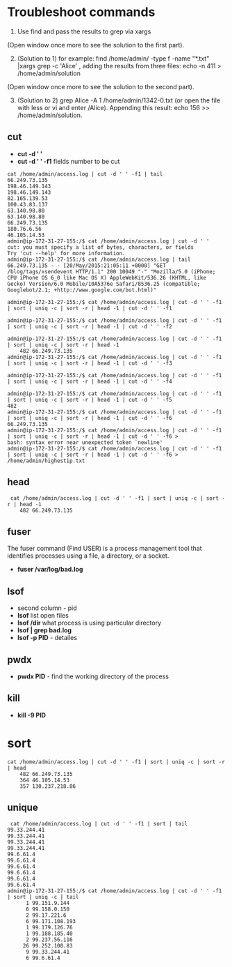 # Troubleshoot commands

1. Use find and pass the results to grep via xargs

(Open window once more to see the solution to the first part).

2. (Solution to 1) for example: find /home/admin/ -type f -name "*.txt" |xargs grep -c 'Alice' , adding the results from three files: echo -n 411 > /home/admin/solution

(Open window once more to see the solution to the second part).

3. (Solution to 2) grep Alice -A 1 /home/admin/1342-0.txt (or open the file with less or vi and enter /Alice). Appending this result: echo 156 >> /home/admin/solution.


## cut 
* **cut -d ' '**
* **cut -d ' ' -f1** fields number to be cut

 ```
cat /home/admin/access.log | cut -d ' ' -f1 | tail
66.249.73.135
198.46.149.143
198.46.149.143
82.165.139.53
100.43.83.137
63.140.98.80
63.140.98.80
66.249.73.135
180.76.6.56
46.105.14.53
admin@ip-172-31-27-155:/$ cat /home/admin/access.log | cut -d ' ' 
cut: you must specify a list of bytes, characters, or fields
Try 'cut --help' for more information.
admin@ip-172-31-27-155:/$ cat /home/admin/access.log | tail
66.249.73.135 - - [20/May/2015:21:05:11 +0000] "GET /blog/tags/xsendevent HTTP/1.1" 200 10049 "-" "Mozilla/5.0 (iPhone; CPU iPhone OS 6_0 like Mac OS X) AppleWebKit/536.26 (KHTML, like Gecko) Version/6.0 Mobile/10A5376e Safari/8536.25 (compatible; Googlebot/2.1; +http://www.google.com/bot.html)"

```
```
admin@ip-172-31-27-155:/$ cat /home/admin/access.log | cut -d ' ' -f1 | sort | uniq -c | sort -r | head -1 | cut -d ' ' -f1

admin@ip-172-31-27-155:/$ cat /home/admin/access.log | cut -d ' ' -f1 | sort | uniq -c | sort -r | head -1 | cut -d ' ' -f2

admin@ip-172-31-27-155:/$ cat /home/admin/access.log | cut -d ' ' -f1 | sort | uniq -c | sort -r | head -1 
    482 66.249.73.135
admin@ip-172-31-27-155:/$ cat /home/admin/access.log | cut -d ' ' -f1 | sort | uniq -c | sort -r | head -1 | cut -d ' ' -f3

admin@ip-172-31-27-155:/$ cat /home/admin/access.log | cut -d ' ' -f1 | sort | uniq -c | sort -r | head -1 | cut -d ' ' -f4

admin@ip-172-31-27-155:/$ cat /home/admin/access.log | cut -d ' ' -f1 | sort | uniq -c | sort -r | head -1 | cut -d ' ' -f5
482
admin@ip-172-31-27-155:/$ cat /home/admin/access.log | cut -d ' ' -f1 | sort | uniq -c | sort -r | head -1 | cut -d ' ' -f6
66.249.73.135
admin@ip-172-31-27-155:/$ cat /home/admin/access.log | cut -d ' ' -f1 | sort | uniq -c | sort -r | head -1 | cut -d ' ' -f6 > 
bash: syntax error near unexpected token `newline'
admin@ip-172-31-27-155:/$ cat /home/admin/access.log | cut -d ' ' -f1 | sort | uniq -c | sort -r | head -1 | cut -d ' ' -f6 > /home/admin/highestip.txt
```


## head 
```
 cat /home/admin/access.log | cut -d ' ' -f1 | sort | uniq -c | sort -r | head -1
    482 66.249.73.135
```

## fuser
The fuser command (Find USER) is a process management tool that identifies processes using a file, a directory, or a socket.
* **fuser /var/log/bad.log**

## lsof
* second column - pid
* **lsof** list open files
* **lsof /dir** what process is using particular directory
* **lsof | grep bad.log** 
* **lsof -p PID** - detailes

## pwdx
* **pwdx PID** - find the working directory of the process

## kill 
* **kill -9 PID**

# sort
```
cat /home/admin/access.log | cut -d ' ' -f1 | sort | uniq -c | sort -r | head
    482 66.249.73.135
    364 46.105.14.53
    357 130.237.218.86
```


## unique
```
 cat /home/admin/access.log | cut -d ' ' -f1 | sort | tail
99.33.244.41
99.33.244.41
99.33.244.41
99.33.244.41
99.6.61.4
99.6.61.4
99.6.61.4
99.6.61.4
99.6.61.4
99.6.61.4
admin@ip-172-31-27-155:/$ cat /home/admin/access.log | cut -d ' ' -f1 | sort | uniq -c | tail
      1 99.151.9.144
      6 99.158.0.150
      2 99.17.221.6
      6 99.171.108.193
      1 99.179.126.76
      1 99.188.185.40
      2 99.237.56.116
     26 99.252.100.83
      9 99.33.244.41
      6 99.6.61.4
```



